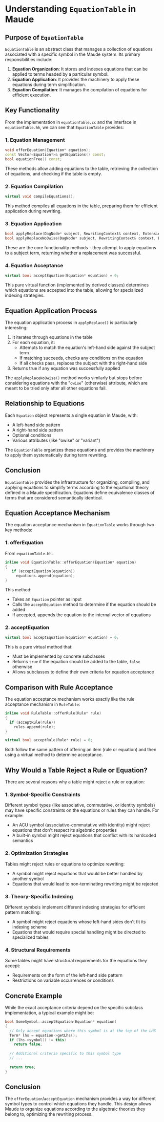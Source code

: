 # Understanding `EquationTable` in Maude

## Purpose of `EquationTable`

`EquationTable` is an abstract class that manages a collection of equations associated with a specific symbol in the Maude system. Its primary responsibilities include:

1. **Equation Organization**: It stores and indexes equations that can be applied to terms headed by a particular symbol.
2. **Equation Application**: It provides the machinery to apply these equations during term simplification.
3. **Equation Compilation**: It manages the compilation of equations for efficient execution.

## Key Functionality

From the implementation in `equationTable.cc` and the interface in `equationTable.hh`, we can see that `EquationTable` provides:

### 1. Equation Management

```cpp
void offerEquation(Equation* equation);
const Vector<Equation*>& getEquations() const;
bool equationFree() const;
```

These methods allow adding equations to the table, retrieving the collection of equations, and checking if the table is empty.

### 2. Equation Compilation

```cpp
virtual void compileEquations();
```

This method compiles all equations in the table, preparing them for efficient application during rewriting.

### 3. Equation Application

```cpp
bool applyReplace(DagNode* subject, RewritingContext& context, ExtensionInfo* extensionInfo = 0);
bool applyReplaceNoOwise(DagNode* subject, RewritingContext& context, ExtensionInfo* extensionInfo = 0);
```

These are the core functionality methods - they attempt to apply equations to a subject term, returning whether a replacement was successful.

### 4. Equation Acceptance

```cpp
virtual bool acceptEquation(Equation* equation) = 0;
```

This pure virtual function (implemented by derived classes) determines which equations are accepted into the table, allowing for specialized indexing strategies.

## Equation Application Process

The equation application process in `applyReplace()` is particularly interesting:

1. It iterates through equations in the table
2. For each equation, it:
   - Attempts to match the equation's left-hand side against the subject term
   - If matching succeeds, checks any conditions on the equation
   - If all checks pass, replaces the subject with the right-hand side
3. Returns true if any equation was successfully applied

The `applyReplaceNoOwise()` method works similarly but stops before considering equations with the "`owise`" (otherwise) attribute, which are meant to be tried only after all other equations fail.

## Relationship to Equations

Each `Equation` object represents a single equation in Maude, with:

- A left-hand side pattern
- A right-hand side pattern
- Optional conditions
- Various attributes (like "owise" or "variant")

The `EquationTable` organizes these equations and provides the machinery to apply them systematically during term rewriting.

## Conclusion

`EquationTable` provides the infrastructure for organizing, compiling, and applying equations to simplify terms according to the equational theory defined in a Maude specification. Equations define equivalence classes of terms that are considered semantically identical.

## Equation Acceptance Mechanism

The equation acceptance mechanism in `EquationTable` works through two key methods:

### 1. offerEquation

From `equationTable.hh`:

```cpp
inline void EquationTable::offerEquation(Equation* equation)
{
   if (acceptEquation(equation))
     equations.append(equation);
}
```

This method:

- Takes an `Equation` pointer as input
- Calls the `acceptEquation` method to determine if the equation should be added
- If accepted, appends the equation to the internal vector of equations

### 2. acceptEquation

```cpp
virtual bool acceptEquation(Equation* equation) = 0;
```

This is a pure virtual method that:

- Must be implemented by concrete subclasses
- Returns `true` if the equation should be added to the table, `false` otherwise
- Allows subclasses to define their own criteria for equation acceptance

## Comparison with Rule Acceptance

The equation acceptance mechanism works exactly like the rule acceptance mechanism in `RuleTable`:

```cpp
inline void RuleTable::offerRule(Rule* rule)
{
  if (acceptRule(rule))
    rules.append(rule);
}

virtual bool acceptRule(Rule* rule) = 0;
```

Both follow the same pattern of offering an item (rule or equation) and then using a virtual method to determine acceptance.

## Why Would a Table Reject a Rule or Equation?

There are several reasons why a table might reject a rule or equation:

### 1. Symbol-Specific Constraints

Different symbol types (like associative, commutative, or identity symbols) may have specific constraints on the equations or rules they can handle. For example:

- An ACU symbol (associative-commutative with identity) might reject equations that don't respect its algebraic properties
- A built-in symbol might reject equations that conflict with its hardcoded semantics

### 2. Optimization Strategies

Tables might reject rules or equations to optimize rewriting:

- A symbol might reject equations that would be better handled by another symbol
- Equations that would lead to non-terminating rewriting might be rejected

### 3. Theory-Specific Indexing

Different symbols implement different indexing strategies for efficient pattern matching:

- A symbol might reject equations whose left-hand sides don't fit its indexing scheme
- Equations that would require special handling might be directed to specialized tables

### 4. Structural Requirements

Some tables might have structural requirements for the equations they accept:

- Requirements on the form of the left-hand side pattern
- Restrictions on variable occurrences or conditions

## Concrete Example

While the exact acceptance criteria depend on the specific subclass implementation, a typical example might be:

```cpp
bool SomeSymbol::acceptEquation(Equation* equation)
{
  // Only accept equations where this symbol is at the top of the LHS
  Term* lhs = equation->getLhs();
  if (lhs->symbol() != this)
    return false;
    
  // Additional criteria specific to this symbol type
  // ...
  
  return true;
}
```

## Conclusion

The `offerEquation`/`acceptEquation` mechanism provides a way for different symbol types to control which equations they handle. This design allows Maude to organize equations according to the algebraic theories they belong to, optimizing the rewriting process.

